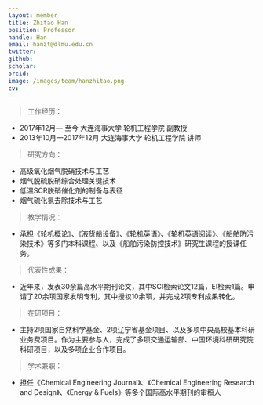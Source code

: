 ```yaml
---
layout: member
title: Zhitao Han
position: Professor
handle: Han
email: hanzt@dlmu.edu.cn
twitter: 
github: 
scholar:
orcid: 
image: /images/team/hanzhitao.png
cv: 
---
```


> 工作经历：

- 2017年12月— 至今 大连海事大学 轮机工程学院 副教授
- 2013年10月—2017年12月 大连海事大学 轮机工程学院 讲师

> 研究方向：

- 高级氧化烟气脱硝技术与工艺
- 烟气脱硫脱硝综合处理关键技术
- 低温SCR脱硝催化剂的制备与表征
- 烟气硫化氢去除技术与工艺

> 教学情况：

- 承担《轮机概论》、《液货船设备》、《轮机英语》、《轮机英语阅读》、《船舶防污染技术》等多门本科课程、以及《船舶污染防控技术》研究生课程的授课任务。

> 代表性成果：

- 近年来，发表30余篇高水平期刊论文，其中SCI检索论文12篇，EI检索1篇。申请了20余项国家发明专利，其中授权10余项，并完成2项专利成果转化。

> 在研项目：

- 主持2项国家自然科学基金、2项辽宁省基金项目、以及多项中央高校基本科研业务费项目。作为主要参与人，完成了多项交通运输部、中国环境科研研究院科研项目，以及多项企业合作项目。

> 学术兼职：

- 担任《Chemical Engineering Journal》、《Chemical Engineering Research and Design》、《Energy & Fuels》等多个国际高水平期刊的审稿人